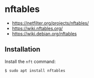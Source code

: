 nftables
========

- https://netfilter.org/projects/nftables/
- https://wiki.nftables.org/
- https://wiki.debian.org/nftables


Installation
------------

Install the `nft` command:

```shell
$ sudo apt install nftables
```
